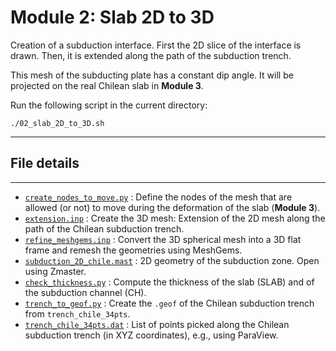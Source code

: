# Module 2: Slab 2D to 3D

Creation of a subduction interface. First the 2D slice of the interface is drawn. Then, it is extended along the path of the subduction trench.

This mesh of the subducting plate has a constant dip angle. It will be projected on the real Chilean slab in **Module 3**.

Run the following script in the current directory:

```
./02_slab_2D_to_3D.sh
```

---

## File details
---

- [`create_nodes_to_move.py`](create_nodes_to_move.py) : Define the nodes of the mesh that are allowed (or not) to move during the deformation of the slab (**Module 3**).
- [`extension.inp`](extension.inp) : Create the 3D mesh: Extension of the 2D mesh along the path of the Chilean subduction trench.
- [`refine_meshgems.inp`](refine_meshgems.inp) : Convert the 3D spherical mesh into a 3D flat frame and remesh the geometries using MeshGems.
- [`subduction_2D_chile.mast`](subduction_2D_chile.mast) : 2D geometry of the subduction zone. Open using Zmaster.
- [`check_thickness.py`](check_thickness.py) : Compute the thickness of the slab (SLAB) and of the subduction channel (CH).
- [`trench_to_geof.py`](trench_to_geof.py) : Create the `.geof` of the Chilean subduction trench from `trench_chile_34pts`.
- [`trench_chile_34pts.dat`](trench_chile_34pts.dat) : List of points picked along the Chilean subduction trench (in XYZ coordinates), e.g., using ParaView.
